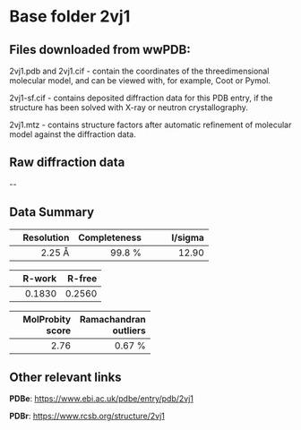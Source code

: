 # Base folder 2vj1

## Files downloaded from wwPDB:

2vj1.pdb and 2vj1.cif - contain the coordinates of the threedimensional molecular model, and can be viewed with, for example, Coot or Pymol.

2vj1-sf.cif - contains deposited diffraction data for this PDB entry, if the structure has been solved with X-ray or neutron crystallography.

2vj1.mtz - contains structure factors after automatic refinement of molecular model against the diffraction data.

## Raw diffraction data

--<br> 

## Data Summary
|   | Resolution | Completeness| I/sigma |
|---|-------------:|----------------:|--------------:|
|   |2.25 Å|99.8  %|<img width=50/>12.90|

|   | **R-work**| **R-free**   
|---|-------------:|----------------:|           
||0.1830|0.2560|

|   |**MolProbity<br>score**| **Ramachandran<br>outliers** 
|---|-------------:|----------------:|
||2.76|0.67 %|

## Other relevant links 
**PDBe**:  https://www.ebi.ac.uk/pdbe/entry/pdb/2vj1
 
**PDBr**: https://www.rcsb.org/structure/2vj1 

